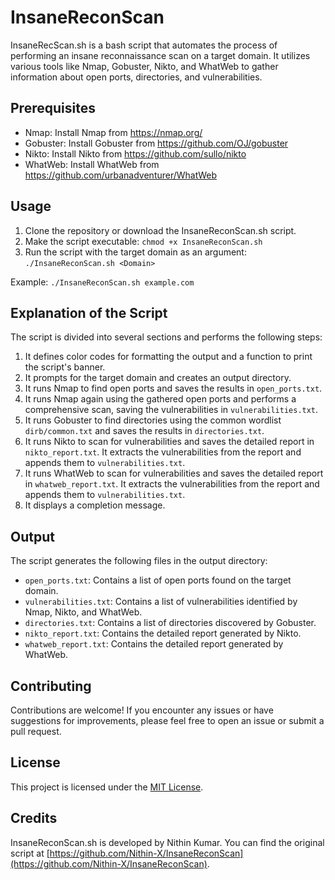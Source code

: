 # InsaneReconScan

InsaneRecScan.sh is a bash script that automates the process of performing an insane reconnaissance scan on a target domain. It utilizes various tools like Nmap, Gobuster, Nikto, and WhatWeb to gather information about open ports, directories, and vulnerabilities.

## Prerequisites

- Nmap: Install Nmap from https://nmap.org/
- Gobuster: Install Gobuster from https://github.com/OJ/gobuster
- Nikto: Install Nikto from https://github.com/sullo/nikto
- WhatWeb: Install WhatWeb from https://github.com/urbanadventurer/WhatWeb

## Usage

1. Clone the repository or download the InsaneReconScan.sh script.
2. Make the script executable: `chmod +x InsaneReconScan.sh`
3. Run the script with the target domain as an argument: `./InsaneReconScan.sh <Domain>`

Example: `./InsaneReconScan.sh example.com`

## Explanation of the Script

The script is divided into several sections and performs the following steps:

1. It defines color codes for formatting the output and a function to print the script's banner.
2. It prompts for the target domain and creates an output directory.
3. It runs Nmap to find open ports and saves the results in `open_ports.txt`.
4. It runs Nmap again using the gathered open ports and performs a comprehensive scan, saving the vulnerabilities in `vulnerabilities.txt`.
5. It runs Gobuster to find directories using the common wordlist `dirb/common.txt` and saves the results in `directories.txt`.
6. It runs Nikto to scan for vulnerabilities and saves the detailed report in `nikto_report.txt`. It extracts the vulnerabilities from the report and appends them to `vulnerabilities.txt`.
7. It runs WhatWeb to scan for vulnerabilities and saves the detailed report in `whatweb_report.txt`. It extracts the vulnerabilities from the report and appends them to `vulnerabilities.txt`.
8. It displays a completion message.

## Output

The script generates the following files in the output directory:

- `open_ports.txt`: Contains a list of open ports found on the target domain.
- `vulnerabilities.txt`: Contains a list of vulnerabilities identified by Nmap, Nikto, and WhatWeb.
- `directories.txt`: Contains a list of directories discovered by Gobuster.
- `nikto_report.txt`: Contains the detailed report generated by Nikto.
- `whatweb_report.txt`: Contains the detailed report generated by WhatWeb.

## Contributing

Contributions are welcome! If you encounter any issues or have suggestions for improvements, please feel free to open an issue or submit a pull request.

## License

This project is licensed under the [MIT License](LICENSE).

## Credits

InsaneReconScan.sh is developed by Nithin Kumar. You can find the original script at [https://github.com/Nithin-X/InsaneReconScan](https://github.com/Nithin-X/InsaneReconScan).
